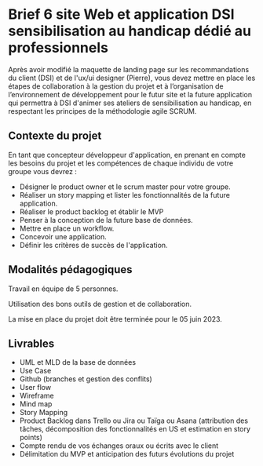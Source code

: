 # Brief 6 site Web et application DSI sensibilisation au handicap dédié au professionnels

Après avoir modifié la maquette de landing page sur les recommandations du client (DSI) et de l'ux/ui designer (Pierre), vous devez mettre en place les étapes de collaboration à la gestion du projet et à l’organisation de l’environnement de développement pour le futur site et la future application qui permettra à DSI d'animer ses ateliers de sensibilisation au handicap, en respectant les principes de la méthodologie agile SCRUM.

## Contexte du projet

En tant que concepteur développeur d'application, en prenant en compte les besoins du projet et les compétences de chaque individu de votre groupe vous devrez :

- Désigner le product owner et le scrum master pour votre groupe.
- Réaliser un story mapping et lister les fonctionnalités de la future application.
- Réaliser le product backlog et établir le MVP
- Penser à la conception de la future base de données.
- Mettre en place un workflow.
- Concevoir une application.
- Définir les critères de succès de l'application.

## Modalités pédagogiques

Travail en équipe de 5 personnes.

Utilisation des bons outils de gestion et de collaboration.

La mise en place du projet doit être terminée pour le 05 juin 2023.

## Livrables

- UML et MLD de la base de données
- Use Case
- Github (branches et gestion des conflits)
- User flow
- Wireframe
- Mind map
- Story Mapping
- Product Backlog dans Trello ou Jira ou Taïga ou Asana (attribution des tâches, décomposition des fonctionnalités en US et estimation en story points)
- Compte rendu de vos échanges oraux ou écrits avec le client
- Délimitation du MVP et anticipation des futurs évolutions du projet